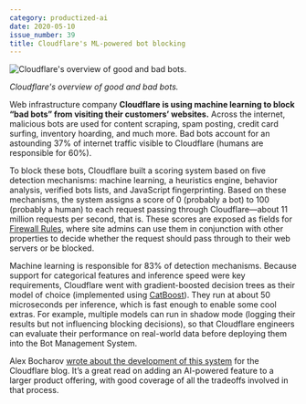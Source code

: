 ```yaml
---
category: productized-ai
date: 2020-05-10
issue_number: 39
title: Cloudflare's ML-powered bot blocking
---
```


![Cloudflare's overview of good and bad bots.](https://s3.amazonaws.com/revue/items/images/005/946/458/mail/c90c3afcf896580ebd3a4efe81ee4540.png?1589095680)

_Cloudflare's overview of good and bad bots._

Web infrastructure company **Cloudflare is using machine learning to block “bad bots” from visiting their customers’ websites.**
Across the internet, malicious bots are used for content scraping, spam posting, credit card surfing, inventory hoarding, and much more.
Bad bots account for an astounding 37% of internet traffic visible to Cloudflare (humans are responsible for 60%).

To block these bots, Cloudflare built a scoring system based on five detection mechanisms: machine learning, a heuristics engine, behavior analysis, verified bots lists, and JavaScript fingerprinting.
Based on these mechanisms, the system assigns a score of 0 (probably a bot) to 100 (probably a human) to each request passing through Cloudflare—about 11 million requests per second, that is.
These scores are exposed as fields for [Firewall Rules](https://blog.cloudflare.com/announcing-firewall-rules/?utm_campaign=Dynamically%20Typed&utm_medium=email&utm_source=Revue%20newsletter), where site admins can use them in conjunction with other properties to decide whether the request should pass through to their web servers or be blocked.

Machine learning is responsible for 83% of detection mechanisms.
Because support for categorical features and inference speed were key requirements, Cloudflare went with gradient-boosted decision trees as their model of choice (implemented using [CatBoost](https://github.com/catboost/catboost?utm_campaign=Dynamically%20Typed&utm_medium=email&utm_source=Revue%20newsletter)).
They run at about 50 microseconds per inference, which is fast enough to enable some cool extras.
For example, multiple models can run in shadow mode (logging their results but not influencing blocking decisions), so that Cloudflare engineers can evaluate their performance on real-world data before deploying them into the Bot Management System.

Alex Bocharov [wrote about the development of this system](https://blog.cloudflare.com/cloudflare-bot-management-machine-learning-and-more/?utm_campaign=Dynamically%20Typed&utm_medium=email&utm_source=Revue%20newsletter) for the Cloudflare blog.
It’s a great read on adding an AI-powered feature to a larger product offering, with good coverage of all the tradeoffs involved in that process.